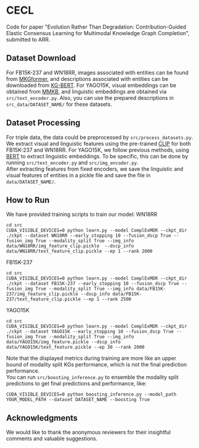 # CECL  
Code for paper "Evolution Rather Than Degradation: Contribution-Guided Elastic Consensus Learning for Multimodal Knowledge Graph Completion", submitted to ARR.  
## Dataset Download 
For FB15K-237 and WN18RR, images associated with entities can be found from [MKGformer](https://github.com/zjunlp/MKGformer), and descriptions associated with entities can be downloaded from [KG-BERT](https://github.com/yao8839836/kg-bert). For YAGO15K, visual embeddings can be obtained from [MMKB](https://github.com/mniepert/mmkb), and linguistic embeddings are obtained via ``src/text_encoder.py``. Also, you can use the prepared descriptions in ``src_data/DATASET_NAME/`` for these datasets.
## Dataset Processing  
For triple data, the data could be preprocessed by ``src/process_datasets.py``. We extract visual and linguistic features using the pre-trained [CLIP](https://huggingface.co/) for both FB15K-237 and WN18RR. For YAGO15K, we follow previous methods, using [BERT](https://huggingface.co/) to extract linguistic embeddings. To be specific, this can be done by running ``src/text_encoder.py`` and ``src/img_encoder.py``.  
After extracting features from fixed encoders, we save the linguistic and visual features of entities in a pickle file and save the file in ``data/DATASET_NAME/``.  
## How to Run  
We have provided training scripts to train our model: 
WN18RR  
```
cd src    
CUDA_VISIBLE_DEVICES=0 python learn.py --model ComplExMDR --ckpt_dir ./ckpt --dataset WN18RR --early_stopping 10 --fusion_dscp True --fusion_img True --modality_split True --img_info data/WN18RR/img_feature_clip.pickle  --dscp_info data/WN18RR/text_feature_clip.pickle --ep 1 --rank 2000
```
FB15K-237  
```
cd src  
CUDA_VISIBLE_DEVICES=0 python learn.py --model ComplExMDR --ckpt_dir ./ckpt --dataset FB15K-237 --early_stopping 10 --fusion_dscp True --fusion_img True --modality_split True --img_info data/FB15K-237/img_feature_clip.pickle --dscp_info data/FB15K-237/text_feature_clip.pickle --ep 1 --rank 2500
```
YAGO15K  
```
cd src 
CUDA_VISIBLE_DEVICES=0 python learn.py --model ComplExMDR --ckpt_dir ./ckpt --dataset YAGO15K --early_stopping 10 --fusion_dscp True --fusion_img True --modality_split True --img_info data/YAGO15K/img_feature.pickle --dscp_info data/YAGO15K/text_feature.pickle --ep 30 --rank 2000
```
Note that the displayed metrics during training are more like an upper bound of modality split KGs performance, which is not the final prediction performance.  
You can run ``src/boosting_inference.py`` to ensemble the modality split predictions to get final predictions and performance, like:  
```
CUDA_VISIBLE_DEVICES=0 python boosting_inference.py --model_path YOUR_MODEL_PATH --dataset DATASET_NAME --boosting True
```
## Acknowledgments  
We would like to thank the anonymous reviewers for their insightful comments and valuable suggestions.
